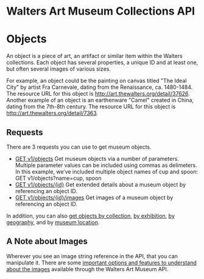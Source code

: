 Walters Art Museum Collections API
===============================================================================


# Objects

An object is a piece of art, an artifact or similar item within the Walters collections. Each object has several properties, a unique ID and at least one, but often several images of various sizes.

For example, an object could be the painting on canvas titled "The Ideal City" by artist Fra Carnevale, dating from the Renaissance, ca. 1480-1484. The resource URL for this object is http://art.thewalters.org/detail/37626. Another example of an object is an earthenware "Camel" created in China, dating from the 7th-8th century. The resource URL for this object is http://art.thewalters.org/detail/7363.


## Requests
There are 3 requests you can use to get museum objects.

- [GET v1/objects](objects-get.md) Get museum objects via a number of parameters. Multiple parameter values can be included using commas as delimeters. In this example, we’ve included multiple object names of cup and spoon: GET v1/objects?name=cup, spoon
- [GET v1/objects/{id}](objects-id.md) Get extended details about a museum object by referencing an object ID.
- [GET v1/objects/{id}/images](object-image-id.md) Get images of a museum object by referencing an object ID.

In addition, you can also [get objects by collection](/collections/collections-objects.md), [by exhibition](/exhibitions/exhibitions-objects.md), [by geography](/geographies/geographies-objects.md), and by [museum location](/locations/locations-objects.md).

## A Note about Images

Wherever you see an image string reference in the API, that you can manipulate it. There are some [important options and features to understand about the images](/images.md) available through the Walters Art Museum API.
